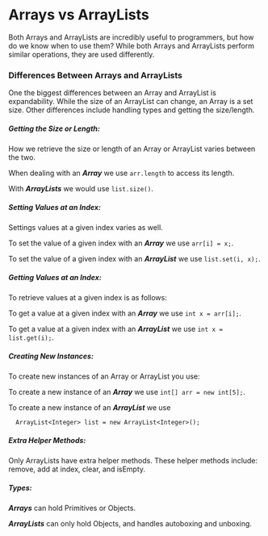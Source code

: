 # Arrays vs ArrayLists
Both Arrays and ArrayLists are incredibly useful to programmers, but how do we know when to use them? While both Arrays and ArrayLists perform similar operations, they are used differently.

### Differences Between Arrays and ArrayLists
One the biggest differences between an Array and ArrayList is expandability. While the size of an ArrayList can change, an Array is a set size. Other differences include handling types and getting the size/length.

##### Getting the Size or Length:
How we retrieve the size or length of an Array or ArrayList varies between the two.

When dealing with an ***Array*** we use ``arr.length`` to access its length.

With ***ArrayLists*** we would use ``list.size()``.

##### Setting Values at an Index:
Settings values at a given index varies as well.

To set the value of a given index with an ***Array*** we use ``arr[i] = x;``.

To set the value of a given index with an ***ArrayList*** we use ``list.set(i, x);``.

##### Getting Values at an Index:
To retrieve values at a given index is as follows:

To get a value at a given index with an ***Array*** we use ``int x = arr[i];``.

To get a value at a given index with an ***ArrayList*** we use ``int x = list.get(i);``.

##### Creating New Instances:
To create new instances of an Array or ArrayList you use:

To create a new instance of an ***Array*** we use `int[] arr = new int[5];`.

To create a new instance of an ***ArrayList*** we use

```
  ArrayList<Integer> list = new ArrayList<Integer>();
```


##### Extra Helper Methods:
Only ArrayLists have extra helper methods. These helper methods include: remove, add at index, clear, and isEmpty.


##### Types:
***Arrays*** can hold Primitives or Objects.

***ArrayLists*** can only hold Objects, and handles autoboxing and unboxing.

